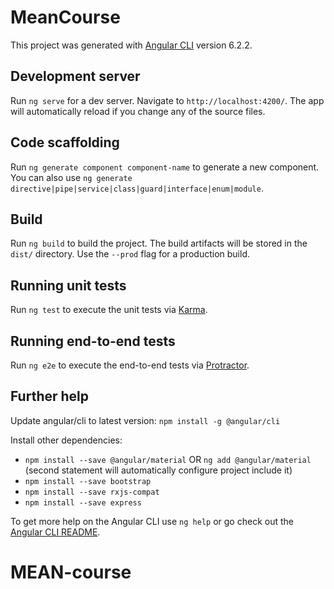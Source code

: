 # MeanCourse

This project was generated with [Angular CLI](https://github.com/angular/angular-cli) version 6.2.2.

## Development server

Run `ng serve` for a dev server. Navigate to `http://localhost:4200/`. The app will automatically reload if you change any of the source files.

## Code scaffolding

Run `ng generate component component-name` to generate a new component. You can also use `ng generate directive|pipe|service|class|guard|interface|enum|module`.

## Build

Run `ng build` to build the project. The build artifacts will be stored in the `dist/` directory. Use the `--prod` flag for a production build.

## Running unit tests

Run `ng test` to execute the unit tests via [Karma](https://karma-runner.github.io).

## Running end-to-end tests

Run `ng e2e` to execute the end-to-end tests via [Protractor](http://www.protractortest.org/).

## Further help

Update angular/cli to latest version: `npm install -g @angular/cli`

Install other dependencies:
  - `npm install --save @angular/material` OR `ng add @angular/material` (second statement will automatically configure project include it)
  - `npm install --save bootstrap`
  - `npm install --save rxjs-compat`
  - `npm install --save express`

To get more help on the Angular CLI use `ng help` or go check out the [Angular CLI README](https://github.com/angular/angular-cli/blob/master/README.md).
# MEAN-course
